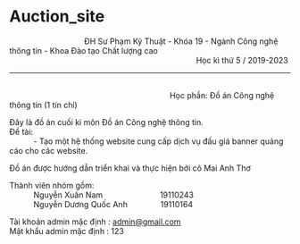 # Auction_site

&nbsp;&nbsp;&nbsp;&nbsp;&nbsp;&nbsp;&nbsp;&nbsp;&nbsp;&nbsp;&nbsp;&nbsp;&nbsp;&nbsp;&nbsp;&nbsp;
&nbsp;&nbsp;&nbsp;&nbsp;&nbsp;&nbsp;&nbsp;&nbsp;&nbsp;&nbsp;&nbsp;&nbsp;&nbsp;&nbsp;&nbsp;&nbsp;
ĐH Sư Phạm Kỹ Thuật - Khóa 19 - Ngành Công nghệ thông tin - Khoa Đào tạo Chất lượng cao <br>
&nbsp;&nbsp;&nbsp;&nbsp;&nbsp;&nbsp;&nbsp;&nbsp;&nbsp;&nbsp;&nbsp;&nbsp;&nbsp;&nbsp;&nbsp;&nbsp;
&nbsp;&nbsp;&nbsp;&nbsp;&nbsp;&nbsp;&nbsp;&nbsp;&nbsp;&nbsp;&nbsp;&nbsp;&nbsp;&nbsp;&nbsp;&nbsp;
&nbsp;&nbsp;&nbsp;&nbsp;&nbsp;&nbsp;&nbsp;&nbsp;&nbsp;&nbsp;&nbsp;&nbsp;&nbsp;&nbsp;&nbsp;&nbsp;
&nbsp;&nbsp;&nbsp;&nbsp;&nbsp;&nbsp;&nbsp;&nbsp;&nbsp;&nbsp;&nbsp;&nbsp;&nbsp;&nbsp;&nbsp;&nbsp;
&nbsp;&nbsp;&nbsp;&nbsp;&nbsp;&nbsp;&nbsp;&nbsp;&nbsp;&nbsp;&nbsp;&nbsp;&nbsp;&nbsp;&nbsp;&nbsp;
Học kì thứ 5 / 2019-2023 <br> <hr> <br>
&nbsp;&nbsp;&nbsp;&nbsp;&nbsp;&nbsp;&nbsp;&nbsp;&nbsp;&nbsp;&nbsp;&nbsp;&nbsp;&nbsp;&nbsp;&nbsp;
&nbsp;&nbsp;&nbsp;&nbsp;&nbsp;&nbsp;&nbsp;&nbsp;&nbsp;&nbsp;&nbsp;&nbsp;&nbsp;&nbsp;&nbsp;&nbsp;
&nbsp;&nbsp;&nbsp;&nbsp;&nbsp;&nbsp;&nbsp;&nbsp;&nbsp;&nbsp;&nbsp;&nbsp;&nbsp;&nbsp;&nbsp;&nbsp;
&nbsp;&nbsp;&nbsp;&nbsp;&nbsp;&nbsp;&nbsp;&nbsp;&nbsp;&nbsp;&nbsp;&nbsp;&nbsp;&nbsp;&nbsp;&nbsp;
&nbsp;&nbsp;&nbsp;&nbsp;
Học phần: Đồ án Công nghệ thông tin (1 tín chỉ)

Đây là đồ án cuối kì môn Đồ án Công nghệ thông tin. <br>
Đề tài: <br>
&nbsp;&nbsp;&nbsp;&nbsp;&nbsp;&nbsp;&nbsp;&nbsp;&nbsp;&nbsp; - Tạo một hệ thống website cung cấp dịch vụ đấu giá banner quảng cáo cho các website.<br>

Đồ án được hướng dẫn triển khai và thực hiện bởi cô Mai Anh Thơ<br>

Thành viên nhóm gồm:<br>
&nbsp;&nbsp;&nbsp;&nbsp;&nbsp;&nbsp;&nbsp;&nbsp;&nbsp;&nbsp;
Nguyễn Xuân Nam     &nbsp;&nbsp;&nbsp;&nbsp;&nbsp;&nbsp;&nbsp;&nbsp;&nbsp;&nbsp;&nbsp;&nbsp;&nbsp;
&nbsp;&nbsp;&nbsp;&nbsp;&nbsp;&nbsp;&nbsp;&nbsp;&nbsp;&nbsp;      19110243<br>
&nbsp;&nbsp;&nbsp;&nbsp;&nbsp;&nbsp;&nbsp;&nbsp;&nbsp;&nbsp;
Nguyễn Dương Quốc Anh   &nbsp;&nbsp;&nbsp;&nbsp;&nbsp;&nbsp;&nbsp;&nbsp;&nbsp;&nbsp;&nbsp;&nbsp;&nbsp;  19110164<br>

Tài khoản admin mặc định : admin@gmail.com <br>
Mật khẩu admin mặc định : 123

